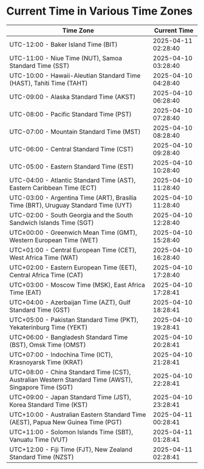 # Current Time in Various Time Zones

| Time Zone | Current Time |
|-----------|--------------|
| UTC-12:00 - Baker Island Time (BIT) | 2025-04-11 02:28:40 |
| UTC-11:00 - Niue Time (NUT), Samoa Standard Time (SST) | 2025-04-10 03:28:40 |
| UTC-10:00 - Hawaii-Aleutian Standard Time (HAST), Tahiti Time (TAHT) | 2025-04-10 04:28:40 |
| UTC-09:00 - Alaska Standard Time (AKST) | 2025-04-10 06:28:40 |
| UTC-08:00 - Pacific Standard Time (PST) | 2025-04-10 07:28:40 |
| UTC-07:00 - Mountain Standard Time (MST) | 2025-04-10 08:28:40 |
| UTC-06:00 - Central Standard Time (CST) | 2025-04-10 09:28:40 |
| UTC-05:00 - Eastern Standard Time (EST) | 2025-04-10 10:28:40 |
| UTC-04:00 - Atlantic Standard Time (AST), Eastern Caribbean Time (ECT) | 2025-04-10 11:28:40 |
| UTC-03:00 - Argentina Time (ART), Brasília Time (BRT), Uruguay Standard Time (UYT) | 2025-04-10 11:28:40 |
| UTC-02:00 - South Georgia and the South Sandwich Islands Time (SGT) | 2025-04-10 12:28:40 |
| UTC±00:00 - Greenwich Mean Time (GMT), Western European Time (WET) | 2025-04-10 15:28:40 |
| UTC+01:00 - Central European Time (CET), West Africa Time (WAT) | 2025-04-10 16:28:40 |
| UTC+02:00 - Eastern European Time (EET), Central Africa Time (CAT) | 2025-04-10 17:28:40 |
| UTC+03:00 - Moscow Time (MSK), East Africa Time (EAT) | 2025-04-10 17:28:41 |
| UTC+04:00 - Azerbaijan Time (AZT), Gulf Standard Time (GST) | 2025-04-10 18:28:41 |
| UTC+05:00 - Pakistan Standard Time (PKT), Yekaterinburg Time (YEKT) | 2025-04-10 19:28:41 |
| UTC+06:00 - Bangladesh Standard Time (BST), Omsk Time (OMST) | 2025-04-10 20:28:41 |
| UTC+07:00 - Indochina Time (ICT), Krasnoyarsk Time (KRAT) | 2025-04-10 21:28:41 |
| UTC+08:00 - China Standard Time (CST), Australian Western Standard Time (AWST), Singapore Time (SGT) | 2025-04-10 22:28:41 |
| UTC+09:00 - Japan Standard Time (JST), Korea Standard Time (KST) | 2025-04-10 23:28:41 |
| UTC+10:00 - Australian Eastern Standard Time (AEST), Papua New Guinea Time (PGT) | 2025-04-11 00:28:41 |
| UTC+11:00 - Solomon Islands Time (SBT), Vanuatu Time (VUT) | 2025-04-11 01:28:41 |
| UTC+12:00 - Fiji Time (FJT), New Zealand Standard Time (NZST) | 2025-04-11 02:28:41 |
